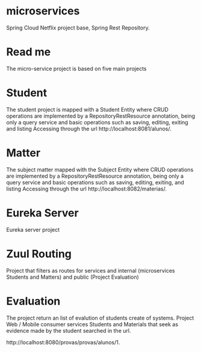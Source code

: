 # microservices
Spring Cloud Netflix project base, Spring Rest Repository.

# Read me
The micro-service project is based on five main projects

# Student
The student project is mapped with a Student Entity where CRUD operations are implemented by a RepositoryRestResource annotation, being only a query service and basic operations such as saving, editing, exiting and listing
Accessing through the url http://localhost:8081/alunos/.

# Matter
The subject matter mapped with the Subject Entity where CRUD operations are implemented by a RepositoryRestResource annotation, being only a query service and basic operations such as saving, editing, exiting, and listing
Accessing through the url http://localhost:8082/materias/.

# Eureka Server
Eureka server project

# Zuul Routing
Project that filters as routes for services and internal (microservices Students and Matters) and public (Project Evaluation)

# Evaluation
The project return an list of evalution of students create of systems. Project Web / Mobile consumer services Students and Materials that seek as evidence made by the student searched in the url.

http://localhost:8080/provas/provas/alunos/1.
